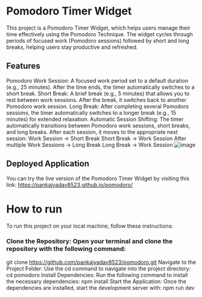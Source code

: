 # Pomodoro Timer Widget
This project is a Pomodoro Timer Widget, which helps users manage their time effectively using the Pomodoro Technique. The widget cycles through periods of focused work (Pomodoro sessions) followed by short and long breaks, helping users stay productive and refreshed.

## Features
Pomodoro Work Session: A focused work period set to a default duration (e.g., 25 minutes). After the time ends, the timer automatically switches to a short break.
Short Break: A brief break (e.g., 5 minutes) that allows you to rest between work sessions. After the break, it switches back to another Pomodoro work session.
Long Break: After completing several Pomodoro sessions, the timer automatically switches to a longer break (e.g., 15 minutes) for extended relaxation.
Automatic Session Shifting: The timer automatically transitions between Pomodoro work sessions, short breaks, and long breaks. After each session, it moves to the appropriate next session:
Work Session → Short Break
Short Break → Work Session
After multiple Work Sessions → Long Break
Long Break → Work Session
![image](https://github.com/user-attachments/assets/a184a1ce-26fe-4a53-a871-603d4529efaf)

## Deployed Application
You can try the live version of the Pomodoro Timer Widget by visiting this link: https://pankajyadav8523.github.io/pomodoro/


# How to run 
To run this project on your local machine, follow these instructions:

### Clone the Repository: Open your terminal and clone the repository with the following command:
git clone https://github.com/pankajyadav8523/pomodoro.git
Navigate to the Project Folder: Use the cd command to navigate into the project directory:
cd pomodoro
Install Dependencies: Run the following command to install the necessary dependencies:
npm install
Start the Application: Once the dependencies are installed, start the development server with:
npm run dev
